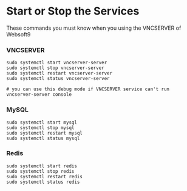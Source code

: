 # Start or Stop the Services

These commands you must know when you using the VNCSERVER of Websoft9

### VNCSERVER

```shell
sudo systemctl start vncserver-server
sudo systemctl stop vncserver-server
sudo systemctl restart vncserver-server
sudo systemctl status vncserver-server

# you can use this debug mode if VNCSERVER service can't run
vncserver-server console
```

### MySQL

```shell
sudo systemctl start mysql
sudo systemctl stop mysql
sudo systemctl restart mysql
sudo systemctl status mysql
```

### Redis

```shell
sudo systemctl start redis
sudo systemctl stop redis
sudo systemctl restart redis
sudo systemctl status redis
```
